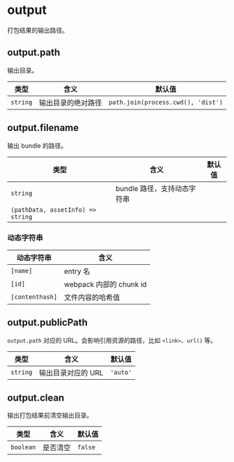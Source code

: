 # output

打包结果的输出路径。

## output.path

输出目录。

| 类型     | 含义               | 默认值                             |
| -------- | ------------------ | ---------------------------------- |
| `string` | 输出目录的绝对路径 | `path.join(process.cwd(), 'dist')` |

## output.filename

输出 bundle 的路径。

| 类型                              | 含义                        | 默认值 |
| --------------------------------- | --------------------------- | ------ |
| `string`                          | bundle 路径，支持动态字符串 |        |
| `(pathData, assetInfo) => string` |                             |        |

### 动态字符串

| 动态字符串      | 含义                    |
| --------------- | ----------------------- |
| `[name]`        | entry 名                |
| `[id]`          | webpack 内部的 chunk id |
| `[contenthash]` | 文件内容的哈希值        |

## output.publicPath

`output.path` 对应的 URL。会影响引用资源的路径，比如 `<link>`、`url()` 等。

| 类型     | 含义               | 默认值   |
| -------- | ------------------ | -------- |
| `string` | 输出目录对应的 URL | `'auto'` |

## output.clean

输出打包结果前清空输出目录。

| 类型      | 含义     | 默认值  |
| --------- | -------- | ------- |
| `boolean` | 是否清空 | `false` |
